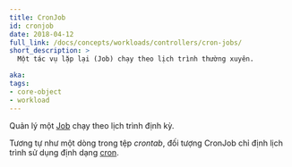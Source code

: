 ```yaml
---
title: CronJob
id: cronjob
date: 2018-04-12
full_link: /docs/concepts/workloads/controllers/cron-jobs/
short_description: >
  Một tác vụ lặp lại (Job) chạy theo lịch trình thường xuyên.

aka: 
tags:
- core-object
- workload
---
```

 Quản lý một [Job](/docs/concepts/workloads/controllers/job/) chạy theo lịch trình định kỳ.

<!--more-->

Tương tự như một dòng trong tệp *crontab*, đối tượng CronJob chỉ định lịch trình sử dụng định dạng [cron](https://en.wikipedia.org/wiki/Cron). 